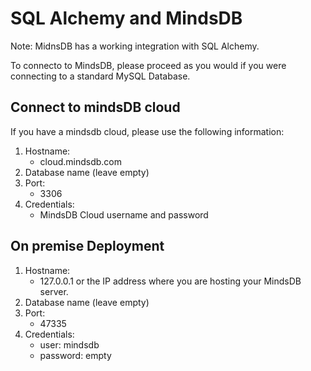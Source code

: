 # SQL Alchemy and MindsDB

Note: MidnsDB has a working integration with SQL Alchemy.

To connecto to MindsDB, please proceed as you would if you were connecting to a standard MySQL Database.

## Connect to mindsDB cloud

If you have a mindsdb cloud, please use the following information:

1. Hostname:
    * cloud.mindsdb.com 
2. Database name (leave empty)
3. Port: 
    * 3306 
4. Credentials:
    * MindsDB Cloud username and password


## On premise Deployment 

1. Hostname:
    * 127.0.0.1 or the IP address where you are hosting your MindsDB server.
2. Database name (leave empty)
3. Port: 
    * 47335 
4. Credentials:
    * user: mindsdb 
    * password: empty
